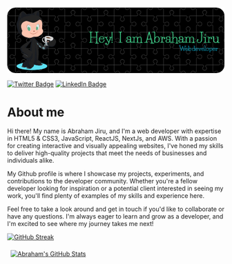 [![Abraham's GitHub Banner](./github-header-image.png)](https://braydoncoyer.dev)


[![Twitter Badge](https://img.shields.io/badge/Twitter-Profile-informational?style=flat&logo=twitter&logoColor=white&color=1CA2F1)](https://twitter.com/abrahamwjiru)
[![LinkedIn Badge](https://img.shields.io/badge/LinkedIn-Profile-informational?style=flat&logo=linkedin&logoColor=white&color=0D76A8)](https://www.linkedin.com/in/abraham-wari/)

# About me
Hi there! My name is Abraham Jiru, and I'm a web developer with expertise in HTML5 & CSS3, JavaScript, ReactJS, NextJs, and AWS. With a passion for creating interactive and visually appealing websites, I've honed my skills to deliver high-quality projects that meet the needs of businesses and individuals alike.

My Github profile is where I showcase my projects, experiments, and contributions to the developer community. Whether you're a fellow developer looking for inspiration or a potential client interested in seeing my work, you'll find plenty of examples of my skills and experience here.

Feel free to take a look around and get in touch if you'd like to collaborate or have any questions. I'm always eager to learn and grow as a developer, and I'm excited to see where my journey takes me next!


[![GitHub Streak](https://streak-stats.demolab.com/?user=abrahamwari)](https://git.io/streak-stats)



<a href="https://github.com/abrahamwari">
  <img align="center" style="margin:0.5rem" src="https://github-readme-stats.vercel.app/api?username=abrahamwari&show_icons=true&line_height=27&count_private=true&title_color=ffffff&text_color=c9cacc&icon_color=4AB097&bg_color=1A2B34" alt="Abraham's GitHub Stats" />
</a>
